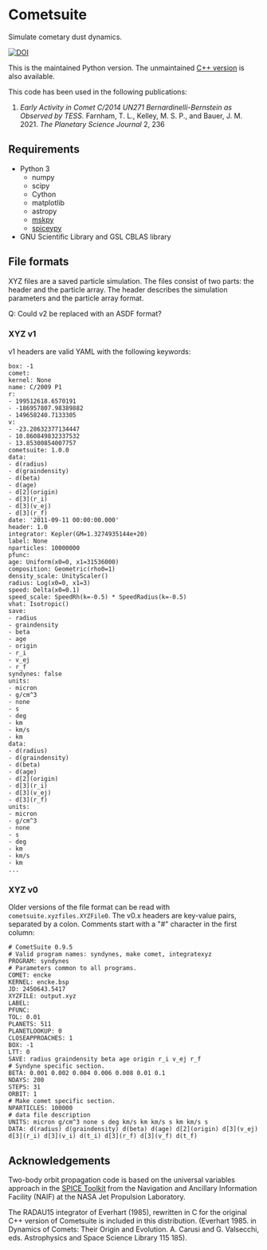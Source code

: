 # Cometsuite

Simulate cometary dust dynamics.

[![DOI](https://zenodo.org/badge/DOI/10.5281/zenodo.10067501.svg)](https://doi.org/10.5281/zenodo.10067501)

This is the maintained Python version. The unmaintained [C++ version](https://github.com/mkelley/cometsuite) is also available.

This code has been used in the following publications:

1. _Early Activity in Comet C/2014 UN271 Bernardinelli-Bernstein as Observed by TESS._ Farnham, T. L., Kelley, M. S. P., and Bauer, J. M. 2021. _The Planetary Science Journal_ 2, 236

## Requirements

- Python 3
  - numpy
  - scipy
  - Cython
  - matplotlib
  - astropy
  - [mskpy](https://github.com/mkelley/mskpy)
  - [spiceypy](https://github.com/AndrewAnnex/SpiceyPy)
- GNU Scientific Library and GSL CBLAS library

## File formats

XYZ files are a saved particle simulation. The files consist of two parts: the header and the particle array. The header describes the simulation parameters and the particle array format.

Q: Could v2 be replaced with an ASDF format?

### XYZ v1

v1 headers are valid YAML with the following keywords:

```
box: -1
comet:
kernel: None
name: C/2009 P1
r:
- 199512618.6570191
- -186957807.98389882
- 149658240.7133305
v:
- -23.28632377134447
- 10.860849832337532
- 13.85300854007757
cometsuite: 1.0.0
data:
- d(radius)
- d(graindensity)
- d(beta)
- d(age)
- d[2](origin)
- d[3](r_i)
- d[3](v_ej)
- d[3](r_f)
date: '2011-09-11 00:00:00.000'
header: 1.0
integrator: Kepler(GM=1.3274935144e+20)
label: None
nparticles: 10000000
pfunc:
age: Uniform(x0=0, x1=31536000)
composition: Geometric(rho0=1)
density_scale: UnityScaler()
radius: Log(x0=0, x1=3)
speed: Delta(x0=0.1)
speed_scale: SpeedRh(k=-0.5) * SpeedRadius(k=-0.5)
vhat: Isotropic()
save:
- radius
- graindensity
- beta
- age
- origin
- r_i
- v_ej
- r_f
syndynes: false
units:
- micron
- g/cm^3
- none
- s
- deg
- km
- km/s
- km
data:
- d(radius)
- d(graindensity)
- d(beta)
- d(age)
- d[2](origin)
- d[3](r_i)
- d[3](v_ej)
- d[3](r_f)
units:
- micron
- g/cm^3
- none
- s
- deg
- km
- km/s
- km
...
```

### XYZ v0

Older versions of the file format can be read with `cometsuite.xyzfiles.XYZFile0`. The v0.x headers are key-value pairs, separated by a colon. Comments start with a "#" character in the first column:

```
# CometSuite 0.9.5
# Valid program names: syndynes, make comet, integratexyz
PROGRAM: syndynes
# Parameters common to all programs.
COMET: encke
KERNEL: encke.bsp
JD: 2450643.5417
XYZFILE: output.xyz
LABEL:
PFUNC:
TOL: 0.01
PLANETS: 511
PLANETLOOKUP: 0
CLOSEAPPROACHES: 1
BOX: -1
LTT: 0
SAVE: radius graindensity beta age origin r_i v_ej r_f
# Syndyne specific section.
BETA: 0.001 0.002 0.004 0.006 0.008 0.01 0.1
NDAYS: 200
STEPS: 31
ORBIT: 1
# Make comet specific section.
NPARTICLES: 100000
# data file description
UNITS: micron g/cm^3 none s deg km/s km km/s s km km/s s
DATA: d(radius) d(graindensity) d(beta) d(age) d[2](origin) d[3](v_ej) d[3](r_i) d[3](v_i) d(t_i) d[3](r_f) d[3](v_f) d(t_f)
```

## Acknowledgements

Two-body orbit propagation code is based on the universal variables approach in the [SPICE Toolkit](https://naif.jpl.nasa.gov/naif/toolkit.html) from the Navigation and Ancillary Information Facility (NAIF) at the NASA Jet Propulsion Laboratory.

The RADAU15 integrator of Everhart (1985), rewritten in C for the original C++ version of Cometsuite is included in this distribution. (Everhart 1985. in Dynamics of Comets: Their Origin and Evolution. A. Carusi and G. Valsecchi, eds. Astrophysics and Space Science Library 115 185).
